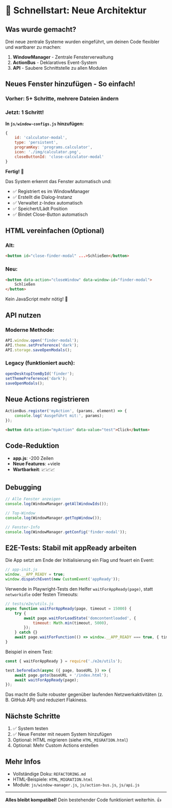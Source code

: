# 🎯 Schnellstart: Neue Architektur

## Was wurde gemacht?

Drei neue zentrale Systeme wurden eingeführt, um deinen Code flexibler und wartbarer zu machen:

1. **WindowManager** - Zentrale Fensterverwaltung
2. **ActionBus** - Deklaratives Event-System
3. **API** - Saubere Schnittstelle zu allen Modulen

## Neues Fenster hinzufügen - So einfach!

### Vorher: 5+ Schritte, mehrere Dateien ändern

### Jetzt: 1 Schritt!

**In `js/window-configs.js` hinzufügen:**

```javascript
{
    id: 'calculator-modal',
    type: 'persistent',
    programKey: 'programs.calculator',
    icon: './img/calculator.png',
    closeButtonId: 'close-calculator-modal'
}
```

**Fertig!** 🎉

Das System erkennt das Fenster automatisch und:

- ✅ Registriert es im WindowManager
- ✅ Erstellt die Dialog-Instanz
- ✅ Verwaltet z-Index automatisch
- ✅ Speichert/Lädt Position
- ✅ Bindet Close-Button automatisch

## HTML vereinfachen (Optional)

### Alt:

```html
<button id="close-finder-modal" ...>Schließen</button>
```

### Neu:

```html
<button data-action="closeWindow" data-window-id="finder-modal">
    Schließen
</button>
```

Kein JavaScript mehr nötig! 🚀

## API nutzen

### Moderne Methode:

```javascript
API.window.open('finder-modal');
API.theme.setPreference('dark');
API.storage.saveOpenModals();
```

### Legacy (funktioniert auch):

```javascript
openDesktopItemById('finder');
setThemePreference('dark');
saveOpenModals();
```

## Neue Actions registrieren

```javascript
ActionBus.register('myAction', (params, element) => {
    console.log('Ausgeführt mit:', params);
});
```

```html
<button data-action="myAction" data-value="test">Click</button>
```

## Code-Reduktion

- **app.js**: -200 Zeilen
- **Neue Features**: +viele
- **Wartbarkeit**: 📈📈📈

## Debugging

```javascript
// Alle Fenster anzeigen
console.log(WindowManager.getAllWindowIds());

// Top-Window
console.log(WindowManager.getTopWindow());

// Fenster-Info
console.log(WindowManager.getConfig('finder-modal'));
```

## E2E-Tests: Stabil mit appReady arbeiten

Die App setzt am Ende der Initialisierung ein Flag und feuert ein Event:

```js
// app-init.js
window.__APP_READY = true;
window.dispatchEvent(new CustomEvent('appReady'));
```

Verwende in Playwright-Tests den Helfer `waitForAppReady(page)`, statt `networkidle` oder festen Timeouts:

```js
// tests/e2e/utils.js
async function waitForAppReady(page, timeout = 15000) {
    try {
        await page.waitForLoadState('domcontentloaded', {
            timeout: Math.min(timeout, 5000),
        });
    } catch {}
    await page.waitForFunction(() => window.__APP_READY === true, { timeout });
}
```

Beispiel in einem Test:

```js
const { waitForAppReady } = require('./e2e/utils');

test.beforeEach(async ({ page, baseURL }) => {
    await page.goto(baseURL + '/index.html');
    await waitForAppReady(page);
});
```

Das macht die Suite robuster gegenüber laufenden Netzwerkaktivitäten (z. B. GitHub API) und reduziert Flakiness.

## Nächste Schritte

1. ✅ System testen
2. ✅ Neue Fenster mit neuem System hinzufügen
3. Optional: HTML migrieren (siehe `HTML_MIGRATION.html`)
4. Optional: Mehr Custom Actions erstellen

## Mehr Infos

- Vollständige Doku: `REFACTORING.md`
- HTML-Beispiele: `HTML_MIGRATION.html`
- Module: `js/window-manager.js`, `js/action-bus.js`, `js/api.js`

---

**Alles bleibt kompatibel!** Dein bestehender Code funktioniert weiterhin. 👍
